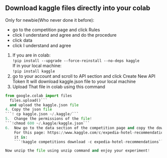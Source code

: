 ## Download kaggle files directly into your colab
Only for newbie(Who never done it before):
- go to the competition page and click Rules
- click I understand and agree and do the procedure
- click data
- click I understand and agree

1. If you are in colab:<br/>
``` !pip install --upgrade --force-reinstall --no-deps kaggle ``` <br/>
If in your local machine: <br/>
``` !pip install kaggle ```
2. go to your account and scroll to API section and click Create New API Token
	It will download kaggle.json file to your local machine
3. Upload That file in colab using this command
```python 
from google.colab import files
  files.upload()```
  and upload the kaggle.json file
4. Copy the json file
```! cp kaggle.json ~/.kaggle/```
5.  Change the permissions of the file!
```!chmod 600 ~/.kaggle/kaggle.json```
6.  Now go to the data section of the competition page and copy the download command. 
	For this page: https://www.kaggle.com/c/expedia-hotel-recommendations/ 
	it is:
	```!kaggle competitions download -c expedia-hotel-recommendations```

Now unzip the file using unzip command and enjoy your experiment!
